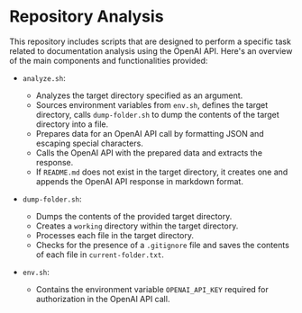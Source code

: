 # Repository Analysis

This repository includes scripts that are designed to perform a specific task related to documentation analysis using the OpenAI API. Here's an overview of the main components and functionalities provided:

- `analyze.sh`: 
  - Analyzes the target directory specified as an argument.
  - Sources environment variables from `env.sh`, defines the target directory, calls `dump-folder.sh` to dump the contents of the target directory into a file.
  - Prepares data for an OpenAI API call by formatting JSON and escaping special characters.
  - Calls the OpenAI API with the prepared data and extracts the response.
  - If `README.md` does not exist in the target directory, it creates one and appends the OpenAI API response in markdown format.

- `dump-folder.sh`:
  - Dumps the contents of the provided target directory.
  - Creates a `working` directory within the target directory.
  - Processes each file in the target directory.
  - Checks for the presence of a `.gitignore` file and saves the contents of each file in `current-folder.txt`.

- `env.sh`: 
  - Contains the environment variable `OPENAI_API_KEY` required for authorization in the OpenAI API call.
